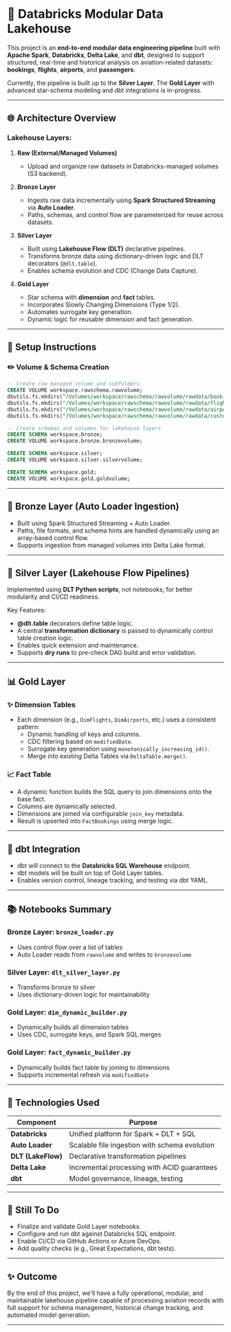 # 🚀 Databricks Modular Data Lakehouse

This project is an **end-to-end modular data engineering pipeline** built with **Apache Spark**, **Databricks**, **Delta Lake**, and **dbt**, designed to support structured, real-time and historical analysis on aviation-related datasets: **bookings**, **flights**, **airports**, and **passengers**.

Currently, the pipeline is built up to the **Silver Layer**. The **Gold Layer** with advanced star-schema modeling and dbt integrations is in-progress.

---

## 🌐 Architecture Overview

### Lakehouse Layers:

1. **Raw (External/Managed Volumes)**
   - Upload and organize raw datasets in Databricks-managed volumes (S3 backend).

2. **Bronze Layer**
   - Ingests raw data incrementally using **Spark Structured Streaming** via **Auto Loader**.
   - Paths, schemas, and control flow are parameterized for reuse across datasets.

3. **Silver Layer**
   - Built using **Lakehouse Flow (DLT)** declarative pipelines.
   - Transforms bronze data using dictionary-driven logic and DLT decorators (`@dlt.table`).
   - Enables schema evolution and CDC (Change Data Capture).

4. **Gold Layer**
   - Star schema with **dimension** and **fact** tables.
   - Incorporates Slowly Changing Dimensions (Type 1/2).
   - Automates surrogate key generation.
   - Dynamic logic for reusable dimension and fact generation.

---

## 📝 Setup Instructions

### ✏️ Volume & Schema Creation
```sql
-- Create raw managed volume and subfolders
CREATE VOLUME workspace.rawschema.rawvolume;
dbutils.fs.mkdirs("/Volumes/workspace/rawschema/rawvolume/rawdata/bookings");
dbutils.fs.mkdirs("/Volumes/workspace/rawschema/rawvolume/rawdata/flights");
dbutils.fs.mkdirs("/Volumes/workspace/rawschema/rawvolume/rawdata/airports");
dbutils.fs.mkdirs("/Volumes/workspace/rawschema/rawvolume/rawdata/customers");

-- Create schemas and volumes for lakehouse layers
CREATE SCHEMA workspace.bronze;
CREATE VOLUME workspace.bronze.bronzevolume;

CREATE SCHEMA workspace.silver;
CREATE VOLUME workspace.silver.silvervolume;

CREATE SCHEMA workspace.gold;
CREATE VOLUME workspace.gold.goldvolume;
```

---

## 🚀 Bronze Layer (Auto Loader Ingestion)

- Built using Spark Structured Streaming + Auto Loader.
- Paths, file formats, and schema hints are handled dynamically using an array-based control flow.
- Supports ingestion from managed volumes into Delta Lake format.

---

## 🚀 Silver Layer (Lakehouse Flow Pipelines)

Implemented using **DLT Python scripts**, not notebooks, for better modularity and CI/CD readiness.

Key Features:
- **@dlt.table** decorators define table logic.
- A central **transformation dictionary** is passed to dynamically control table creation logic.
- Enables quick extension and maintenance.
- Supports **dry runs** to pre-check DAG build and error validation.

---

## 📊 Gold Layer 

### ✨ Dimension Tables

- Each dimension (e.g., `DimFlights`, `DimAirports`, etc.) uses a consistent pattern:
  - Dynamic handling of keys and columns.
  - CDC filtering based on `modifiedDate`.
  - Surrogate key generation using `monotonically_increasing_id()`.
  - Merge into existing Delta Tables via `DeltaTable.merge()`.

### 📈 Fact Table

- A dynamic function builds the SQL query to join dimensions onto the base fact.
- Columns are dynamically selected.
- Dimensions are joined via configurable `join_key` metadata.
- Result is upserted into `FactBookings` using merge logic.

---

## 🔗 dbt Integration 

- dbt will connect to the **Databricks SQL Warehouse** endpoint.
- dbt models will be built on top of Gold Layer tables.
- Enables version control, lineage tracking, and testing via dbt YAML.

---

## 📚 Notebooks Summary

### Bronze Layer: `bronze_loader.py`
- Uses control flow over a list of tables
- Auto Loader reads from `rawvolume` and writes to `bronzevolume`

### Silver Layer: `dlt_silver_layer.py`
- Transforms bronze to silver
- Uses dictionary-driven logic for maintainability

### Gold Layer: `dim_dynamic_builder.py`
- Dynamically builds all dimension tables
- Uses CDC, surrogate keys, and Spark SQL merges

### Gold Layer: `fact_dynamic_builder.py`
- Dynamically builds fact table by joining to dimensions
- Supports incremental refresh via `modifiedDate`

---

## 💎 Technologies Used

| Component | Purpose |
|----------|---------|
| **Databricks** | Unified platform for Spark + DLT + SQL |
| **Auto Loader** | Scalable file ingestion with schema evolution |
| **DLT (LakeFlow)** | Declarative transformation pipelines |
| **Delta Lake** | Incremental processing with ACID guarantees |
| **dbt** | Model governance, lineage, testing  |

---

## 🚫 Still To Do

- Finalize and validate Gold Layer notebooks.
- Configure and run dbt against Databricks SQL endpoint.
- Enable CI/CD via GitHub Actions or Azure DevOps.
- Add quality checks (e.g., Great Expectations, dbt tests).

---

## ✨ Outcome

By the end of this project, we'll have a fully operational, modular, and maintainable lakehouse pipeline capable of processing aviation records with full support for schema management, historical change tracking, and automated model generation.

---

